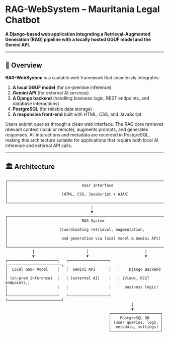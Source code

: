 # RAG-WebSystem – Mauritania Legal Chatbot

**A Django-based web application integrating a Retrieval-Augmented Generation (RAG) pipeline with a locally hosted GGUF model and the Gemini API.**

---

## 📖 Overview

**RAG-WebSystem** is a scalable web framework that seamlessly integrates:

1. **A local GGUF model** (for on-premise inference)  
2. **Gemini API** (for external AI services)  
3. **A Django backend** (handling business logic, REST endpoints, and database interactions)  
4. **PostgreSQL** (for reliable data storage)  
5. **A responsive front-end** built with HTML, CSS, and JavaScript

Users submit queries through a clean web interface. The RAG core retrieves relevant context (local or remote), augments prompts, and generates responses. All interactions and metadata are recorded in PostgreSQL, making this architecture suitable for applications that require both local AI inference and external API calls.

---

## 🏛️ Architecture

```text
┌───────────────────────────────────────────────────────────────────────────────┐
│                                 User Interface                                │
│                        (HTML, CSS, JavaScript + AJAX)                          │
└───────────────────────────────────────────────────────────────────────────────┘
                                      │
                                      ▼
┌───────────────────────────────────────────────────────────────────────────────┐
│                                 RAG System                                    │
│                       (Coordinating retrieval, augmentation,                    │
│                        and generation via local model & Gemini API)             │
└───────────────────────────────────────────────────────────────────────────────┘
            │                       │                         │
            ▼                       ▼                         ▼
┌──────────────────────┐   ┌──────────────────┐   ┌────────────────────────┐
│  Local GGUF Model    │   │  Gemini API      │   │    Django Backend      │
│ (on-prem inference)  │   │ (external AI)    │   │ (Views, REST endpoints,│
│                      │   │                  │   │  business logic)       │
└──────────────────────┘   └──────────────────┘   └────────────────────────┘
                                                        │
                                                        ▼
                                              ┌──────────────────────┐
                                              │    PostgreSQL DB     │
                                              │ (user queries, logs, │
                                              │  metadata, settings) │
                                              └──────────────────────┘
